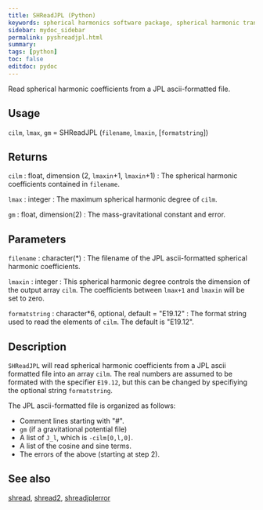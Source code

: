 ```yaml
---
title: SHReadJPL (Python)
keywords: spherical harmonics software package, spherical harmonic transform, legendre functions, multitaper spectral analysis, fortran, Python, gravity, magnetic field
sidebar: mydoc_sidebar
permalink: pyshreadjpl.html
summary:
tags: [python]
toc: false
editdoc: pydoc
---
```


Read spherical harmonic coefficients from a JPL ascii-formatted file.

## Usage

`cilm`, `lmax`, `gm` = SHReadJPL (`filename`, `lmaxin`, [`formatstring`])

## Returns

`cilm` : float, dimension (2, `lmaxin`+1, `lmaxin`+1)
:   The spherical harmonic coefficients contained in `filename`.

`lmax` : integer
:   The maximum spherical harmonic degree of `cilm`.

`gm` : float, dimension(2)
:   The mass-gravitational constant and error.

## Parameters

`filename` : character(*)
:   The filename of the JPL ascii-formatted spherical harmonic coefficients.

`lmaxin` : integer
:   This spherical harmonic degree controls the dimension of the output array `cilm`. The coefficients between `lmax+1` and `lmaxin` will be set to zero.

`formatstring` : character*6, optional, default = "E19.12"
:   The format string used to read the elements of `cilm`. The default is "E19.12".

## Description

`SHReadJPL` will read spherical harmonic coefficients from a JPL ascii formatted file into an array `cilm`. The real numbers are assumed to be formated with the specifier `E19.12`, but this can be changed by specifiying the optional string `formatstring`.

The JPL ascii-formatted file is organized as follows:

- Comment lines starting with "#".
- `gm` (if a gravitational potential file)
- A list of `J_l`, which is `-cilm[0,l,0]`.
- A list of the cosine and sine terms.
- The errors of the above (starting at step 2).

## See also

[shread](pyshread.html), [shread2](pyshread2.html), [shreadjplerror](pyshreadjplerror.html)

